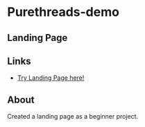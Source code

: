 # Purethreads-demo

## Landing Page

## Links
- [Try Landing Page here!]()

## About
Created a landing page as a beginner project.